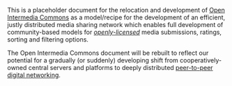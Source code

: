 This is a placeholder document for the relocation and development of [Open Intermedia Commons](https://docs.google.com/document/d/1e8MJUhsQUhRD4_xzepsoqBu4jX-nZYy7Pf2OqbCY--o/edit?usp=sharing) as a model/recipe for the development of an efficient, justly distributed media sharing network which enables full development of community-based models for *[openly-licensed](https://github.com/gcassel/Modular-Organization-Terminology/blob/master/compound-terms/open-license.md)* media submissions, ratings, sorting and filtering options.

The Open Intermedia Commons document will be rebuilt to reflect our potential for a gradually (or suddenly) developing shift from cooperatively-owned central servers and platforms to deeply distributed [peer-to-peer digital networking](https://github.com/gcassel/Models/blob/master/p2p-digital-networking.md).
